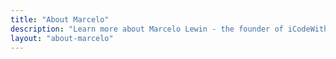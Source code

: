 ```yaml
---
title: "About Marcelo"
description: "Learn more about Marcelo Lewin - the founder of iCodeWith.ai"
layout: "about-marcelo"
---
```

